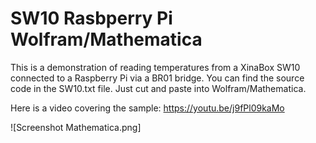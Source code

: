 # SW10 Rasbperry Pi Wolfram/Mathematica

This is a demonstration of reading temperatures from a XinaBox SW10 connected to a Raspberry Pi via a BR01 bridge.
You can find the source code in the SW10.txt file. Just cut and paste into Wolfram/Mathematica.

Here is a video covering the sample: https://youtu.be/j9fPl09kaMo

![Screenshot Mathematica.png]
